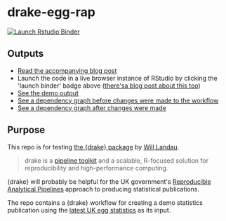 # drake-egg-rap

<!-- badges: start -->
[![Launch Rstudio Binder](http://mybinder.org/badge_logo.svg)](https://mybinder.org/v2/gh/matt-dray/drake-egg-rap/master?urlpath=rstudio)
<!-- badges: end -->

## Outputs

* [Read the accompanying blog post](https://www.rostrum.blog/2019/07/23/can-drake-rap/)
* Launch the code in a live browser instance of RStudio by clicking the 'launch binder' badge above ([there'sa blog post about this too](https://www.rostrum.blog/2019/08/25/holepunch-drake/))
* [See the demo output](https://matt-dray.github.io/drake-egg-rap/)
* [See a dependency graph before changes were made to the workflow](https://matt-dray.github.io/drake-egg-rap/dependency-graph.html)
* [See a dependency graph after changes were made](https://matt-dray.github.io/drake-egg-rap/dependency-graph-outdated.html)

## Purpose

This repo is for testing [the {drake} package](https://github.com/ropensci/drake) by [Will Landau](https://wlandau.github.io/).

>drake is a [pipeline toolkit](https://github.com/pditommaso/awesome-pipeline) and a scalable, R-focused solution for reproducibility and high-performance computing.

{drake} will probably be helpful for the UK government's [Reproducible Analytical Pipelines](https://ukgovdatascience.github.io/rap-website/) approach to producing statistical publications.

The repo contains a {drake} workflow for creating a demo statistics publication using the [latest UK egg statistics](https://www.gov.uk/government/statistics/egg-statistics) as its input.
